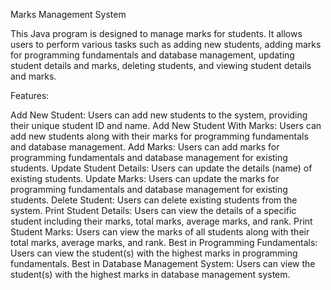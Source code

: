 Marks Management System

This Java program is designed to manage marks for students.
It allows users to perform various tasks such as adding new students, adding marks for programming fundamentals and database management,
updating student details and marks, deleting students, and viewing student details and marks.


Features:

Add New Student: Users can add new students to the system, providing their unique student ID and name.
Add New Student With Marks: Users can add new students along with their marks for programming fundamentals and database management.
Add Marks: Users can add marks for programming fundamentals and database management for existing students.
Update Student Details: Users can update the details (name) of existing students.
Update Marks: Users can update the marks for programming fundamentals and database management for existing students.
Delete Student: Users can delete existing students from the system.
Print Student Details: Users can view the details of a specific student including their marks, total marks, average marks, and rank.
Print Student Marks: Users can view the marks of all students along with their total marks, average marks, and rank.
Best in Programming Fundamentals: Users can view the student(s) with the highest marks in programming fundamentals.
Best in Database Management System: Users can view the student(s) with the highest marks in database management system.
